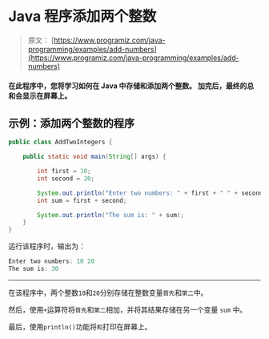 # Java 程序添加两个整数

> 原文： [https://www.programiz.com/java-programming/examples/add-numbers](https://www.programiz.com/java-programming/examples/add-numbers)

#### 在此程序中，您将学习如何在 Java 中存储和添加两个整数。 加完后，最终的总和会显示在屏幕上。

## 示例：添加两个整数的程序

```java
public class AddTwoIntegers {

    public static void main(String[] args) {

        int first = 10;
        int second = 20;

        System.out.println("Enter two numbers: " + first + " " + second);
        int sum = first + second;

        System.out.println("The sum is: " + sum);
    }
} 
```

运行该程序时，输出为：

```java
Enter two numbers: 10 20
The sum is: 30
```

* * *

在该程序中，两个整数`10`和`20`分别存储在整数变量`首先`和`第二`中。

然后，使用`+`运算符将`首先`和`第二`相加，并将其结果存储在另一个变量 `sum` 中。

最后，使用`println()`功能将`和`打印在屏幕上。